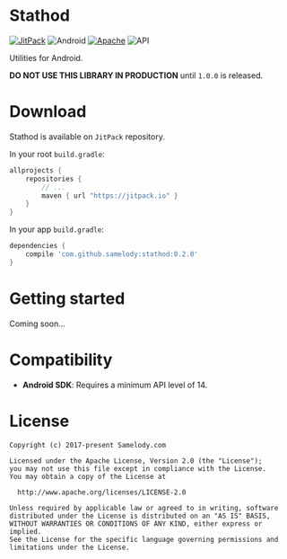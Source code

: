 # Stathod

[![JitPack](https://jitpack.io/v/com.github.samelody/stathod.svg)](https://jitpack.io/#com.github.samelody/stathod)
![Android](https://img.shields.io/badge/platform-Android-brightgreen.svg)
[![Apache](https://img.shields.io/dub/l/vibe-d.svg)](LICENSE)
![API](https://img.shields.io/badge/API-14%2B-brightgreen.svg)

Utilities for Android.

**DO NOT USE THIS LIBRARY IN PRODUCTION** until `1.0.0` is released.

# Download

Stathod is available on `JitPack` repository.

In your root `build.gradle`:

```gradle
allprojects {
    repositories {
        // ...
        maven { url "https://jitpack.io" }
    }
}
```

In your app `build.gradle`:

```gradle
dependencies {
    compile 'com.github.samelody:stathod:0.2.0'
}
```

# Getting started

Coming soon...

# Compatibility

- **Android SDK**: Requires a minimum API level of 14.

# License

    Copyright (c) 2017-present Samelody.com

    Licensed under the Apache License, Version 2.0 (the "License");
    you may not use this file except in compliance with the License.
    You may obtain a copy of the License at

      http://www.apache.org/licenses/LICENSE-2.0

    Unless required by applicable law or agreed to in writing, software
    distributed under the License is distributed on an "AS IS" BASIS,
    WITHOUT WARRANTIES OR CONDITIONS OF ANY KIND, either express or implied.
    See the License for the specific language governing permissions and
    limitations under the License.